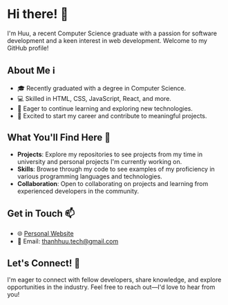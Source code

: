 # Hi there! 👋

I'm Huu, a recent Computer Science graduate with a passion for software development and a keen interest in web development. Welcome to my GitHub profile!

## About Me ℹ️

- 🎓 Recently graduated with a degree in Computer Science.
- 💻 Skilled in HTML, CSS, JavaScript, React, and more.
- 🌱 Eager to continue learning and exploring new technologies.
- 🚀 Excited to start my career and contribute to meaningful projects.

## What You'll Find Here 📁

- **Projects**: Explore my repositories to see projects from my time in university and personal projects I'm currently working on.
- **Skills**: Browse through my code to see examples of my proficiency in various programming languages and technologies.
- **Collaboration**: Open to collaborating on projects and learning from experienced developers in the community.

## Get in Touch 📫

- 🌐 [Personal Website](tthuu.vercel.app)
- 📧 Email: thanhhuu.tech@gmail.com

## Let's Connect! 🤝

I'm eager to connect with fellow developers, share knowledge, and explore opportunities in the industry. Feel free to reach out—I'd love to hear from you!
